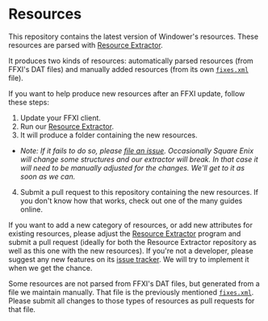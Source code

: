 Resources
=========

This repository contains the latest version of Windower's resources. These resources are parsed with [Resource Extractor](https://github.com/Windower/ResourceExtractor).

It produces two kinds of resources: automatically parsed resources (from FFXI's DAT files) and manually added resources (from its own [`fixes.xml`](https://github.com/Windower/ResourceExtractor/blob/master/fixes.xml) file).

If you want to help produce new resources after an FFXI update, follow these steps:

1. Update your FFXI client.
2. Run our [Resource Extractor](https://github.com/Windower/ResourceExtractor).
3. It will produce a folder containing the new resources.
  * *Note: If it fails to do so, please [file an issue](https://github.com/Windower/ResourceExtractor/issues/new). Occasionally Square Enix will change some structures and our extractor will break. In that case it will need to be manually adjusted for the changes. We'll get to it as soon as we can.*
4. Submit a pull request to this repository containing the new resources. If you don't know how that works, check out one of the many guides online.

If you want to add a new category of resources, or add new attributes for existing resources, please adjust the [Resource Extractor](https://github.com/Windower/ResourceExtractor) program and submit a pull request (ideally for both the Resource Extractor repository as well as this one with the new resources). If you're not a developer, please suggest any new features on its [issue tracker](https://github.com/Windower/ResourceExtractor/issues). We will try to implement it when we get the chance.

Some resources are not parsed from FFXI's DAT files, but generated from a file we maintain manually. That file is the previously mentioned [`fixes.xml`](https://github.com/Windower/ResourceExtractor/blob/master/fixes.xml). Please submit all changes to those types of resources as pull requests for that file.
